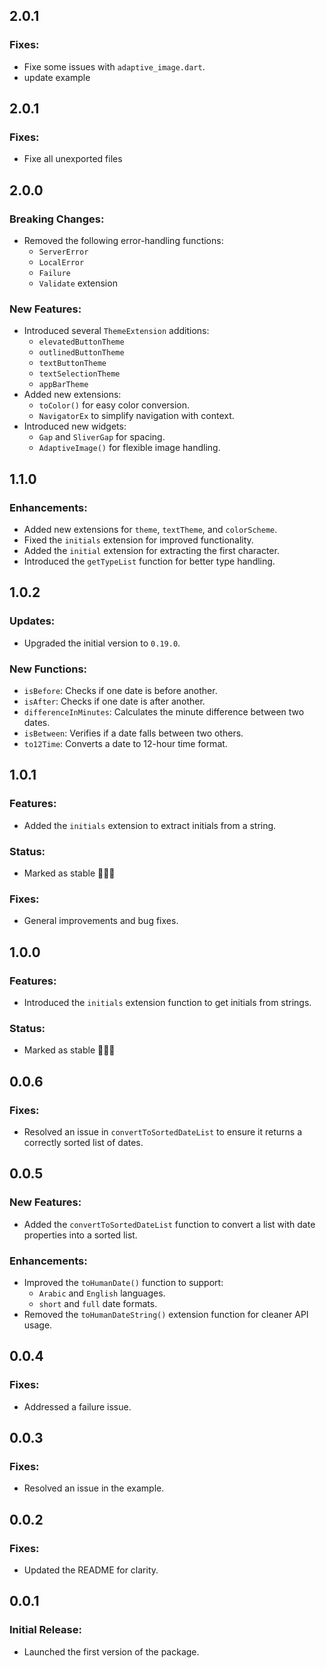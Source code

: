 ## 2.0.1

### Fixes:
- Fixe some issues with `adaptive_image.dart`.
- update example

## 2.0.1

### Fixes:
- Fixe all unexported files

## 2.0.0

### Breaking Changes:
- Removed the following error-handling functions:
  - `ServerError`
  - `LocalError`
  - `Failure`
  - `Validate` extension

### New Features:
- Introduced several `ThemeExtension` additions:
  - `elevatedButtonTheme`
  - `outlinedButtonTheme`
  - `textButtonTheme`
  - `textSelectionTheme`
  - `appBarTheme`
- Added new extensions:
  - `toColor()` for easy color conversion.
  - `NavigatorEx` to simplify navigation with context.
- Introduced new widgets:
  - `Gap` and `SliverGap` for spacing.
  - `AdaptiveImage()` for flexible image handling.

## 1.1.0

### Enhancements:
- Added new extensions for `theme`, `textTheme`, and `colorScheme`.
- Fixed the `initials` extension for improved functionality.
- Added the `initial` extension for extracting the first character.
- Introduced the `getTypeList` function for better type handling.

## 1.0.2

### Updates:
- Upgraded the initial version to `0.19.0`.

### New Functions:
- `isBefore`: Checks if one date is before another.
- `isAfter`: Checks if one date is after another.
- `differenceInMinutes`: Calculates the minute difference between two dates.
- `isBetween`: Verifies if a date falls between two others.
- `to12Time`: Converts a date to 12-hour time format.

## 1.0.1

### Features:
- Added the `initials` extension to extract initials from a string.

### Status:
- Marked as stable 🎉🎉🎉

### Fixes:
- General improvements and bug fixes.

## 1.0.0

### Features:
- Introduced the `initials` extension function to get initials from strings.

### Status:
- Marked as stable 🎉🎉🎉

## 0.0.6

### Fixes:
- Resolved an issue in `convertToSortedDateList` to ensure it returns a correctly sorted list of dates.

## 0.0.5

### New Features:
- Added the `convertToSortedDateList` function to convert a list with date properties into a sorted list.

### Enhancements:
- Improved the `toHumanDate()` function to support:
  - `Arabic` and `English` languages.
  - `short` and `full` date formats.
- Removed the `toHumanDateString()` extension function for cleaner API usage.

## 0.0.4

### Fixes:
- Addressed a failure issue.

## 0.0.3

### Fixes:
- Resolved an issue in the example.

## 0.0.2

### Fixes:
- Updated the README for clarity.

## 0.0.1

### Initial Release:
- Launched the first version of the package.

